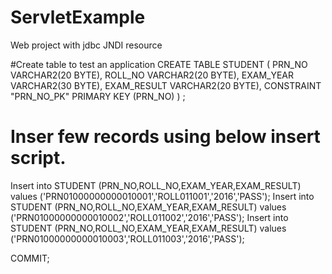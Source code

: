 # ServletExample
Web project with jdbc JNDI resource 

#Create table to test an application 
CREATE TABLE STUDENT
   (	PRN_NO VARCHAR2(20 BYTE), 
	ROLL_NO VARCHAR2(20 BYTE), 
	EXAM_YEAR VARCHAR2(30 BYTE), 
	EXAM_RESULT VARCHAR2(20 BYTE), 
	 CONSTRAINT "PRN_NO_PK" PRIMARY KEY (PRN_NO)
    ) ;

# Inser few records using below insert script.
Insert into STUDENT (PRN_NO,ROLL_NO,EXAM_YEAR,EXAM_RESULT) values ('PRN01000000000010001','ROLL011001','2016','PASS');
Insert into STUDENT (PRN_NO,ROLL_NO,EXAM_YEAR,EXAM_RESULT) values ('PRN01000000000010002','ROLL011002','2016','PASS');
Insert into STUDENT (PRN_NO,ROLL_NO,EXAM_YEAR,EXAM_RESULT) values ('PRN01000000000010003','ROLL011003','2016','PASS');

COMMIT;
